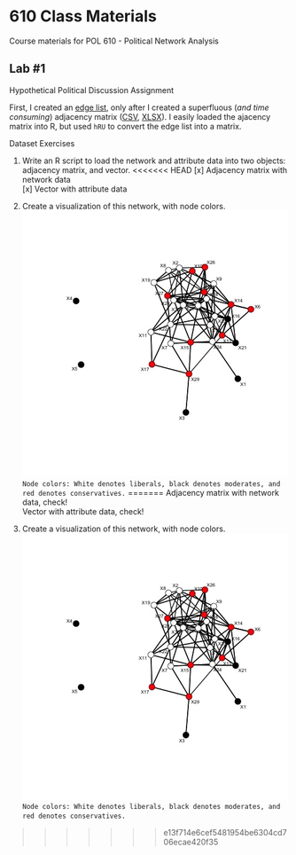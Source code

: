 # 610 Class Materials
Course materials for POL 610 - Political Network Analysis

## Lab #1
Hypothetical Political Discussion Assignment

First, I created an [edge list](../master/edgelist_pol.csv), only after I created a superfluous (*and time consuming*) adjacency matrix ([CSV](../master/politicalnetworkmatrix.csv), [XLSX](../master/politicalnetworkmatrix.xlsx)).
I easily loaded the ajacency matrix into R, but used `hRU` to convert the edge list into a matrix.

Dataset Exercises
1. Write an R script to load the network and attribute data into two objects: adjacency matrix, and vector.
<<<<<<< HEAD
   [x] Adjacency matrix with network data  
   [x] Vector with attribute data

2. Create a visualization of this network, with node colors.
   ![Pol Net Visualization](/pol_net.jpeg)
   `Node colors: White denotes liberals, black denotes moderates, and red denotes conservatives.`
=======
      Adjacency matrix with network data, check!  
      Vector with attribute data, check!

2. Create a visualization of this network, with node colors.
      ![Pol Net Visualization](/pol_net.jpeg)
      `Node colors: White denotes liberals, black denotes moderates, and red denotes conservatives.`
>>>>>>> e13f714e6cef5481954be6304cd706ecae420f35

